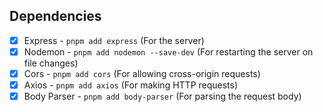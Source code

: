 ## Dependencies

-  [x] Express - `pnpm add express` (For the server)
-  [x] Nodemon - `pnpm add nodemon --save-dev` (For restarting the server on file changes)
-  [x] Cors - `pnpm add cors` (For allowing cross-origin requests)
-  [x] Axios - `pnpm add axios` (For making HTTP requests)
-  [x] Body Parser - `pnpm add body-parser` (For parsing the request body)
